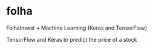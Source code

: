 # folha
FolhaInvest + Machine Learning (Keras and TensorFlow)

TensorFlow and Keras to predict the price of a stock
